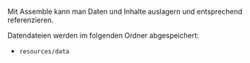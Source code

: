 Mit Assemble kann man Daten und Inhalte auslagern und entsprechend referenzieren.

Datendateien werden im folgenden Ordner abgespeichert: 

* `resources/data`